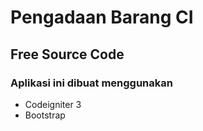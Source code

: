 # Pengadaan Barang CI<br/>
## Free Source Code<br/>

### Aplikasi ini dibuat menggunakan
- Codeigniter 3
- Bootstrap 


